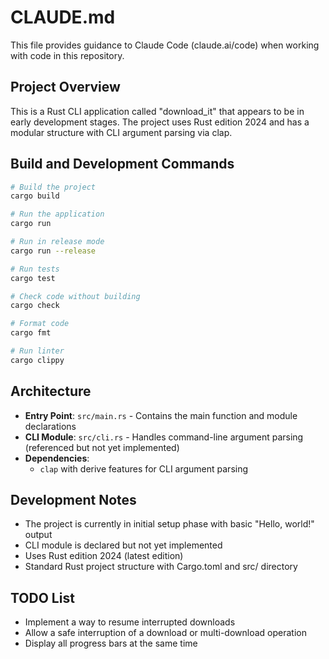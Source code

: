# CLAUDE.md

This file provides guidance to Claude Code (claude.ai/code) when working with code in this repository.

## Project Overview

This is a Rust CLI application called "download_it" that appears to be in early development stages. The project uses Rust edition 2024 and has a modular structure with CLI argument parsing via clap.

## Build and Development Commands

```bash
# Build the project
cargo build

# Run the application
cargo run

# Run in release mode
cargo run --release

# Run tests
cargo test

# Check code without building
cargo check

# Format code
cargo fmt

# Run linter
cargo clippy
```

## Architecture

- **Entry Point**: `src/main.rs` - Contains the main function and module declarations
- **CLI Module**: `src/cli.rs` - Handles command-line argument parsing (referenced but not yet implemented)
- **Dependencies**: 
  - `clap` with derive features for CLI argument parsing

## Development Notes

- The project is currently in initial setup phase with basic "Hello, world!" output
- CLI module is declared but not yet implemented
- Uses Rust edition 2024 (latest edition)
- Standard Rust project structure with Cargo.toml and src/ directory

## TODO List

- Implement a way to resume interrupted downloads
- Allow a safe interruption of a download or multi-download operation
- Display all progress bars at the same time